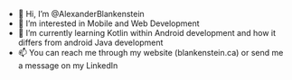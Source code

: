- 👋 Hi, I’m @AlexanderBlankenstein
- 👀 I’m interested in Mobile and Web Development
- 🌱 I’m currently learning Kotlin within Android development and how it differs from android Java development
- 📫 You can reach me through my website (blankenstein.ca) or send me a message on my LinkedIn

<!---
AlexanderBlankenstein/AlexanderBlankenstein is a ✨ special ✨ repository because its `README.md` (this file) appears on your GitHub profile.
You can click the Preview link to take a look at your changes.
--->
